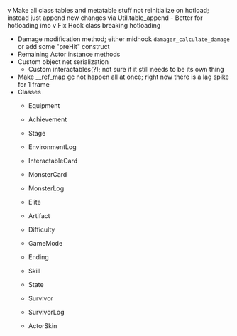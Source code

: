 v Make all class tables and metatable stuff not reinitialize on hotload; instead just append new changes via Util.table_append
    - Better for hotloading imo
v Fix Hook class breaking hotloading
- Damage modification method; either midhook `damager_calculate_damage` or add some "preHit" construct
- Remaining Actor instance methods
- Custom object net serialization
    - Custom interactables(?); not sure if it still needs to be its own thing
- Make __ref_map gc not happen all at once; right now there is a lag spike for 1 frame
- Classes
    - Equipment
    - Achievement

    - Stage
    - EnvironmentLog
    
    - InteractableCard
    - MonsterCard

    - MonsterLog
    - Elite
    
    - Artifact
    - Difficulty
    - GameMode

    - Ending

    - Skill
    - State
    - Survivor
    - SurvivorLog
    - ActorSkin